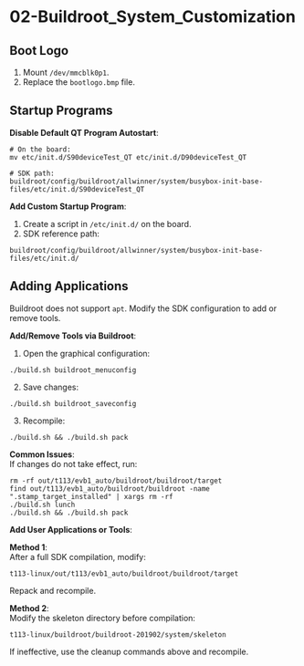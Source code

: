 
# 02-Buildroot_System_Customization  

## Boot Logo  
1. Mount `/dev/mmcblk0p1`.  
2. Replace the `bootlogo.bmp` file.  

## Startup Programs  

**Disable Default QT Program Autostart**:  
```shell  
# On the board:  
mv etc/init.d/S90deviceTest_QT etc/init.d/D90deviceTest_QT  

# SDK path:  
buildroot/config/buildroot/allwinner/system/busybox-init-base-files/etc/init.d/S90deviceTest_QT  
```

**Add Custom Startup Program**:  
1. Create a script in `/etc/init.d/` on the board.  
2. SDK reference path:  
```shell  
buildroot/config/buildroot/allwinner/system/busybox-init-base-files/etc/init.d/  
```

## Adding Applications  
Buildroot does not support `apt`. Modify the SDK configuration to add or remove tools.  

**Add/Remove Tools via Buildroot**:  
1. Open the graphical configuration:  
```shell  
./build.sh buildroot_menuconfig  
```
2. Save changes:  
```shell  
./build.sh buildroot_saveconfig  
```
3. Recompile:  
```shell  
./build.sh && ./build.sh pack  
```

**Common Issues**:  
If changes do not take effect, run:  
```shell  
rm -rf out/t113/evb1_auto/buildroot/buildroot/target  
find out/t113/evb1_auto/buildroot/buildroot -name ".stamp_target_installed" | xargs rm -rf  
./build.sh lunch  
./build.sh && ./build.sh pack  
```

**Add User Applications or Tools**:  

**Method 1**:  
After a full SDK compilation, modify:  
```shell  
t113-linux/out/t113/evb1_auto/buildroot/buildroot/target  
```
Repack and recompile.  

**Method 2**:  
Modify the skeleton directory before compilation:  
```shell  
t113-linux/buildroot/buildroot-201902/system/skeleton  
```
If ineffective, use the cleanup commands above and recompile.  